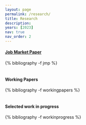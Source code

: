 ```yaml
---
layout: page
permalink: /research/
title: Research
description:
years: [2023]
nav: true
nav_order: 2
---
```


#### <ins>Job Market Paper</ins>
<div class="publications">
    {% bibliography -f jmp %}
</div>

<br>

#### Working Papers
<div class="publications">
    {% bibliography -f workingpapers %}
</div>

<br>

#### Selected work in progress
<div class="unpublished">
    {% bibliography -f workinprogress %}
</div>

